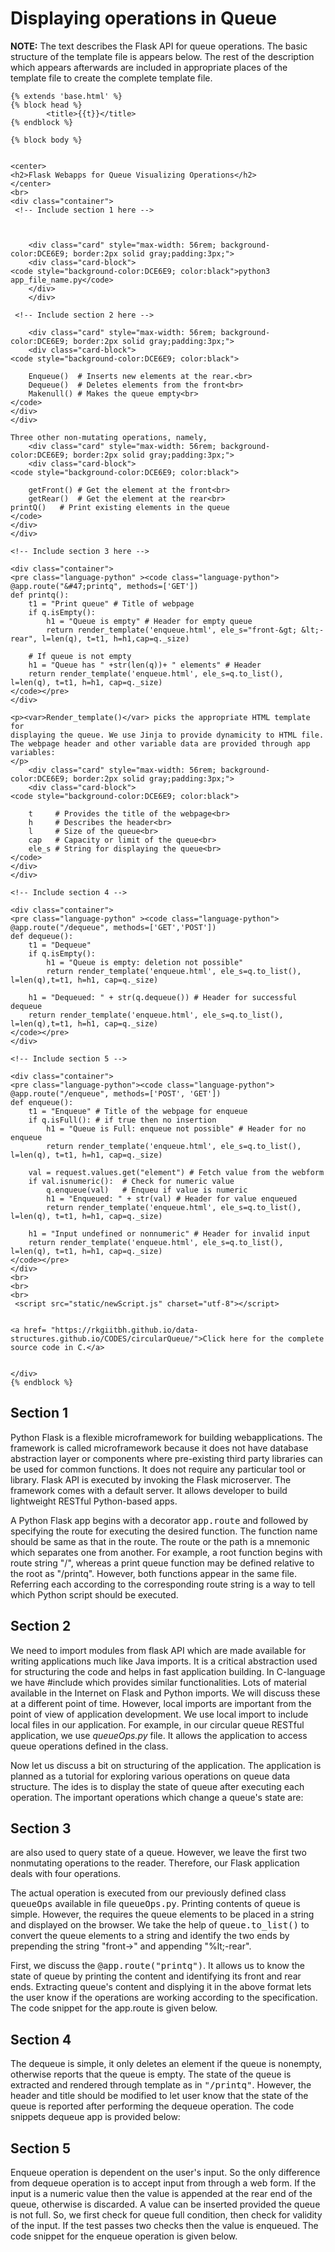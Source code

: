 # Displaying operations in Queue

<strong>NOTE:</strong> The text describes the Flask API for queue operations. The basic structure of the template file is appears below.
The rest of the description which appears afterwards are included in appropriate places of the template file to create the complete template
file. 


```
{% extends 'base.html' %}
{% block head %}
        <title>{{t}}</title>    
{% endblock %} 

{% block body %}


<center>
<h2>Flask Webapps for Queue Visualizing Operations</h2>
</center>
<br>
<div class="container">
 <!-- Include section 1 here -->



    <div class="card" style="max-width: 56rem; background-color:DCE6E9; border:2px solid gray;padding:3px;">
    <div class="card-block">
<code style="background-color:DCE6E9; color:black">python3 app_file_name.py</code>
    </div>
    </div>

 <!-- Include section 2 here -->

    <div class="card" style="max-width: 56rem; background-color:DCE6E9; border:2px solid gray;padding:3px;">
    <div class="card-block">
<code style="background-color:DCE6E9; color:black">

    Enqueue()  # Inserts new elements at the rear.<br>
    Dequeue()  # Deletes elements from the front<br>
    Makenull() # Makes the queue empty<br>
</code>
</div>
</div>

Three other non-mutating operations, namely, 
    <div class="card" style="max-width: 56rem; background-color:DCE6E9; border:2px solid gray;padding:3px;">
    <div class="card-block">
<code style="background-color:DCE6E9; color:black">

    getFront() # Get the element at the front<br>
    getRear()  # Get the element at the rear<br>
printQ()   # Print existing elements in the queue
</code>
</div>
</div>

<!-- Include section 3 here -->

<div class="container">
<pre class="language-python" ><code class="language-python">
@app.route("&#47;printq", methods=['GET'])
def printq():
    t1 = "Print queue" # Title of webpage
    if q.isEmpty(): 
        h1 = "Queue is empty" # Header for empty queue
        return render_template('enqueue.html', ele_s="front-&gt; &lt;-rear", l=len(q), t=t1, h=h1,cap=q._size)

    # If queue is not empty 
    h1 = "Queue has " +str(len(q))+ " elements" # Header 
    return render_template('enqueue.html', ele_s=q.to_list(), l=len(q), t=t1, h=h1, cap=q._size)
</code></pre>
</div>

<p><var>Render_template()</var> picks the appropriate HTML template for
displaying the queue. We use Jinja to provide dynamicity to HTML file.
The webpage header and other variable data are provided through app
variables: 
</p>
    <div class="card" style="max-width: 56rem; background-color:DCE6E9; border:2px solid gray;padding:3px;">
    <div class="card-block">
<code style="background-color:DCE6E9; color:black">

    t     # Provides the title of the webpage<br>
    h     # Describes the header<br>
    l     # Size of the queue<br>
    cap   # Capacity or limit of the queue<br>
    ele_s # String for displaying the queue<br>
</code>
</div>
</div>

<!-- Include section 4 -->

<div class="container">
<pre class="language-python" ><code class="language-python">
@app.route("/dequeue", methods=['GET','POST'])
def dequeue():
    t1 = "Dequeue"
    if q.isEmpty():
        h1 = "Queue is empty: deletion not possible"
        return render_template('enqueue.html', ele_s=q.to_list(), l=len(q),t=t1, h=h1, cap=q._size)

    h1 = "Dequeued: " + str(q.dequeue()) # Header for successful dequeue 
    return render_template('enqueue.html', ele_s=q.to_list(), l=len(q),t=t1, h=h1, cap=q._size)
</code></pre>
</div>

<!-- Include section 5 -->

<div class="container">
<pre class="language-python"><code class="language-python">
@app.route("/enqueue", methods=['POST', 'GET'])
def enqueue():
    t1 = "Enqueue" # Title of the webpage for enqueue
    if q.isFull(): # if true then no insertion 
        h1 = "Queue is Full: enqueue not possible" # Header for no enqueue
        return render_template('enqueue.html', ele_s=q.to_list(), l=len(q), t=t1, h=h1, cap=q._size)

    val = request.values.get("element") # Fetch value from the webform
    if val.isnumeric():  # Check for numeric value
        q.enqueue(val)   # Enqueu if value is numeric
        h1 = "Enqueued: " + str(val) # Header for value enqueued
        return render_template('enqueue.html', ele_s=q.to_list(), l=len(q), t=t1, h=h1, cap=q._size)

    h1 = "Input undefined or nonnumeric" # Header for invalid input 
    return render_template('enqueue.html', ele_s=q.to_list(), l=len(q), t=t1, h=h1, cap=q._size)
</code></pre>
</div>
<br>
<br>
<br>
 <script src="static/newScript.js" charset="utf-8"></script>


<a href= "https://rkgiitbh.github.io/data-structures.github.io/CODES/circularQueue/">Click here for the complete source code in C.</a>


</div>
{% endblock %}

```
## Section 1 

Python Flask is a flexible microframework for building webapplications.
The framework is called microframework because it does not have database
abstraction layer or components where pre-existing third party libraries
can be used for common functions. It does not require any particular 
tool or library. Flask API is executed by invoking the Flask microserver.
The framework comes with a default server. It allows developer to build
lightweight RESTful Python-based apps.

A Python Flask app begins with a decorator <samp>app.route</samp> and
followed by specifying the route for executing the desired function.
The function name should be same as that in the route. The route or the
path is a mnemonic  which separates one from another. For example, 
a root function begins with route string "/", whereas a print queue
function may be defined relative to the root as "/printq". However,
both functions appear in the same file. Referring each according to
the corresponding route string is a way to tell which Python script
should be executed.

## Section 2

We need to import modules from flask API which are made available for
writing applications much like Java imports. It is a critical abstraction
used for structuring the code and helps in fast application building. 
In C-language we have #include which provides similar functionalities. 
Lots of material available in the Internet on Flask and Python imports.
We will discuss these at a different point of time. However,
local imports are important from the point of view of application 
development. We use local import to include local files in our 
application. For example, in our circular queue RESTful application, we 
use <var>queueOps.py</var> file. It allows the application to access
queue operations defined in the class.



Now let us discuss a bit on structuring of the application. The 
application is planned as a tutorial for exploring various operations on
queue data structure. The ides is to display the state of queue after 
executing each operation. The important operations which change a 
queue's state are:

## Section 3

are also used to query state of a queue. However, we leave the first two
nonmutating operations to the reader. Therefore, our Flask application  
deals with four operations.


The actual operation is executed from our previously defined class 
<samp>queueOps</samp> available in file <samp>queueOps.py</samp>. Printing
contents of queue is simple. However, the requires the queue elements
to be placed in a string and displayed on the browser. We take the help
of <samp>queue.to_list()</samp> to convert the queue elements to a string
and identify the two ends by prepending the string "front-&gt;" and 
appending "%lt;-rear".

First, we discuss the <samp>@app.route("printq")</samp>. It allows us to know 
the state of queue by printing the content and identifying its front
and rear ends. Extracting queue's content and displying it
in the above format lets the user know if the operations are working
according to the specification. The code snippet for the app.route
is given below.

## Section 4

The dequeue is simple, it only deletes an element if the queue
is nonempty, otherwise reports that the queue is empty. The
state of the queue is extracted and rendered through template as in
<samp>"/printq"</samp>. However, the header and title should be modified to
let user know that the state of the queue is reported after
performing the dequeue operation. The code snippets
dequeue app is provided below:

## Section 5

Enqueue operation is dependent on the user's input. So the only 
difference from dequeue operation is to accept input from through
a web form. If the input is a numeric value then the value is appended
at the rear end of the queue, otherwise is discarded. A value can
be inserted provided the queue is not full. So, we first check for
queue full condition, then check for validity of the input. If the
test passes two checks then the value is enqueued. The code snippet
for the enqueue operation is given below.

